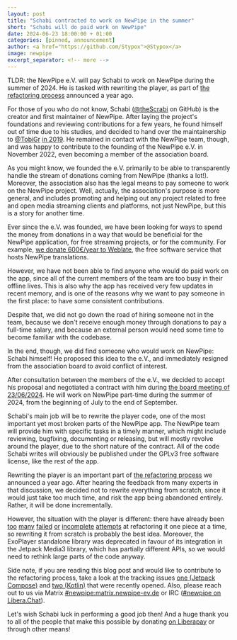 ```yaml
---
layout: post
title: "Schabi contracted to work on NewPipe in the summer"
short: "Schabi will do paid work on NewPipe"
date: 2024-06-23 18:00:00 + 01:00
categories: [pinned, announcement]
author: <a href="https://github.com/Stypox">@Stypox</a>
image: newpipe
excerpt_separator: <!-- more -->
---
```


TLDR: the NewPipe e.V. will pay Schabi to work on NewPipe during the summer of 2024. He is tasked with rewriting the player, as part of [the refactoring process](https://github.com/TeamNewPipe/NewPipe/discussions/10118) announced a year ago.

<!-- more -->

For those of you who do not know, Schabi ([@theScrabi](https://github.com/theScrabi) on GitHub) is the creator and first maintainer of NewPipe. After laying the project's foundations and reviewing contributions for a few years, he found himself out of time due to his studies, and decided to hand over the maintainership to [@TobiGr](https://github.com/TobiGr) [in 2019](/blog/pinned/state-of-the-pipe-2019/). He remained in contact with the NewPipe team, though, and was happy to contribute to the founding of the NewPipe e.V. in November 2022, even becoming a member of the association board.

As you might know, we founded the e.V. primarily to be able to transparently handle the stream of donations coming from NewPipe (thanks a lot!). Moreover, the association also has the legal means to pay someone to work on the NewPipe project. Well, actually, the association's purpose is more general, and includes promoting and helping out any project related to free and open media streaming clients and platforms, not just NewPipe, but this is a story for another time.

Ever since the e.V. was founded, we have been looking for ways to spend the money from donations in a way that would be beneficial for the NewPipe application, for free streaming projects, or for the community. For example, [we donate 600€/year to Weblate](https://newpipe-ev.de/posts/2024-04-22_weblate_donation.html), the free software service that hosts NewPipe translations.

However, we have not been able to find anyone who would do paid work on the app, since all of the current members of the team are too busy in their offline lives. This is also why the app has received very few updates in recent memory, and is one of the reasons why we want to pay someone in the first place: to have some consistent contributions.

Despite that, we did not go down the road of hiring someone not in the team, because we don't receive enough money through donations to pay a full-time salary, and because an external person would need some time to become familiar with the codebase.

In the end, though, we did find someone who would work on NewPipe: Schabi himself! He proposed this idea to the e.V., and immediately resigned from the association board to avoid conflict of interest.

After consultation between the members of the e.V., we decided to accept his proposal and negotiated a contract with him during [the board meeting of 23/06/2024](https://newpipe-ev.de/posts/2024-06-23_3rd_board_meeting.html). He will work on NewPipe part-time during the summer of 2024, from the beginning of July to the end of September.

Schabi's main job will be to rewrite the player code, one of the most important yet most broken parts of the NewPipe app. The NewPipe team will provide him with specific tasks in a timely manner, which might include reviewing, bugfixing, documenting or releasing, but will mostly revolve around the player, due to the short nature of the contract. All of the code Schabi writes will obviously be published under the GPLv3 free software license, like the rest of the app.

Rewriting the player is an important part of [the refactoring process](https://github.com/TeamNewPipe/NewPipe/discussions/10118) we announced a year ago. After hearing the feedback from many experts in that discussion, we decided not to rewrite everything from scratch, since it would just take too much time, and risk the app being abandoned entirely. Rather, it will be done incrementally.

However, the situation with the player is different: there have already been [too](https://github.com/TeamNewPipe/NewPipe/pull/8170) [many](https://github.com/TeamNewPipe/NewPipe/pull/10578) [failed](https://github.com/TeamNewPipe/NewPipe/pull/8678) [or](https://github.com/TeamNewPipe/NewPipe/pull/2907) [incomplete](https://github.com/TeamNewPipe/NewPipe/pull/7349) [attempts](https://github.com/TeamNewPipe/NewPipe/issues/8616) at refactoring it one piece at a time, so rewriting it from scratch is probably the best idea. Moreover, the ExoPlayer standalone library was deprecated in favour of its integration in the Jetpack Media3 library, which has partially different APIs, so we would need to rethink large parts of the code anyway.

Side note, if you are reading this blog post and would like to contribute to the refactoring process, take a look at the tracking issues [one (Jetpack Compose)](https://github.com/TeamNewPipe/NewPipe/issues/11198) and [two (Kotlin)](https://github.com/TeamNewPipe/NewPipe/issues/11199) that were recently opened. Also, please reach out to us via Matrix [#newpipe:matrix.newpipe-ev.de](https://matrix.to/#/#newpipe:matrix.newpipe-ev.de) or IRC ([#newpipe on Libera.Chat](https://web.libera.chat/#newpipe)).

Let's wish Schabi luck in performing a good job then! And a huge thank you to all of the people that make this possible by donating [on Liberapay](https://liberapay.com/TeamNewPipe/) or through other means!


